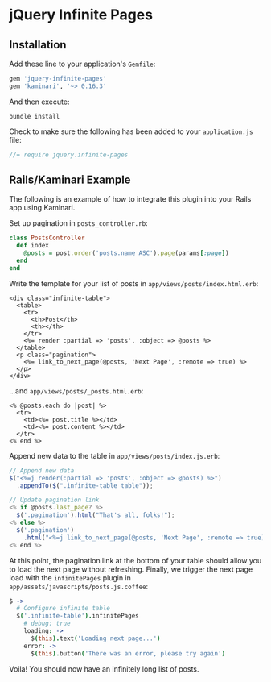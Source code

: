 jQuery Infinite Pages
=====================
Installation
------------

Add these line to your application's `Gemfile`:
```ruby
gem 'jquery-infinite-pages'
gem 'kaminari', '~> 0.16.3'
```

And then execute:
```
bundle install
```

Check to make sure the following has been added to your `application.js` file:
```javascript
//= require jquery.infinite-pages
```

Rails/Kaminari Example
----------------------

The following is an example of how to integrate this plugin into your Rails app
using Kaminari.

Set up pagination in `posts_controller.rb`:

```ruby
class PostsController
  def index
    @posts = post.order('posts.name ASC').page(params[:page])
  end
end
```

Write the template for your list of posts in `app/views/posts/index.html.erb`:

```erb
<div class="infinite-table">
  <table>
    <tr>
      <th>Post</th>
      <th></th>
    </tr>
    <%= render :partial => 'posts', :object => @posts %>
  </table>
  <p class="pagination">
    <%= link_to_next_page(@posts, 'Next Page', :remote => true) %>
  </p>
</div>
```

...and `app/views/posts/_posts.html.erb`:

```erb
<% @posts.each do |post| %>
  <tr>
    <td><%= post.title %></td>
    <td><%= post.content %></td>
  </tr>
<% end %>
```

Append new data to the table in `app/views/posts/index.js.erb`:

```javascript
// Append new data
$("<%=j render(:partial => 'posts', :object => @posts) %>")
  .appendTo($(".infinite-table table"));

// Update pagination link
<% if @posts.last_page? %>
  $('.pagination').html("That's all, folks!");
<% else %>
  $('.pagination')
    .html("<%=j link_to_next_page(@posts, 'Next Page', :remote => true) %>");
<% end %>
```

At this point, the pagination link at the bottom of your table should allow you
to load the next page without refreshing. Finally, we trigger the next page load
with the `infinitePages` plugin in `app/assets/javascripts/posts.js.coffee`:

```coffee
$ ->
  # Configure infinite table
  $('.infinite-table').infinitePages
    # debug: true
    loading: ->
      $(this).text('Loading next page...')
    error: ->
      $(this).button('There was an error, please try again')
```

Voila! You should now have an infinitely long list of posts.

